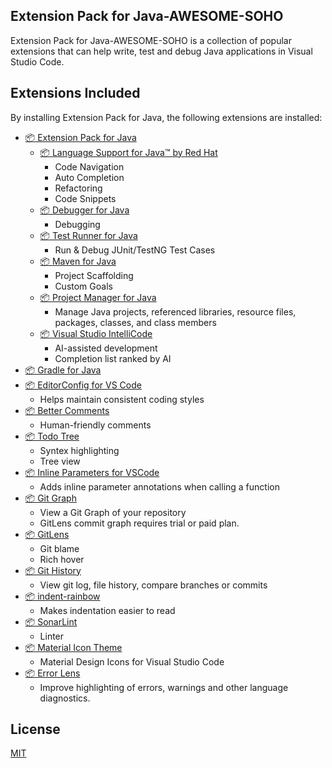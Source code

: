 ## Extension Pack for Java-AWESOME-SOHO

Extension Pack for Java-AWESOME-SOHO is a collection of popular extensions that can help write, test and debug Java applications in Visual Studio Code.

## Extensions Included

By installing Extension Pack for Java, the following extensions are installed:

* [📦 Extension Pack for Java](https://marketplace.visualstudio.com/items?itemName=vscjava.vscode-java-pack)
  * [📦 Language Support for Java™ by Red Hat](https://marketplace.visualstudio.com/items?itemName=redhat.java)
    * Code Navigation
    * Auto Completion
    * Refactoring
    * Code Snippets
  * [📦 Debugger for Java](https://marketplace.visualstudio.com/items?itemName=vscjava.vscode-java-debug)
    * Debugging
  * [📦 Test Runner for Java](https://marketplace.visualstudio.com/items?itemName=vscjava.vscode-java-test)
    * Run & Debug JUnit/TestNG Test Cases
  * [📦 Maven for Java](https://marketplace.visualstudio.com/items?itemName=vscjava.vscode-maven)
    * Project Scaffolding
    * Custom Goals
  * [📦 Project Manager for Java](https://marketplace.visualstudio.com/items?itemName=vscjava.vscode-java-dependency)
    * Manage Java projects, referenced libraries, resource files, packages, classes, and class members
  * [📦 Visual Studio IntelliCode](https://marketplace.visualstudio.com/items?itemName=VisualStudioExptTeam.vscodeintellicode)
    * AI-assisted development
    * Completion list ranked by AI
* [📦 Gradle for Java](https://marketplace.visualstudio.com/items?itemName=VisualStudioExptTeam.vscjava.vscode-gradle)
* [📦 EditorConfig for VS Code](https://marketplace.visualstudio.com/items?itemName=EditorConfig.EditorConfig)
  * Helps maintain consistent coding styles
* [📦 Better Comments](https://marketplace.visualstudio.com/items?itemName=aaron-bond.better-comments)
  * Human-friendly comments
* [📦 Todo Tree](https://marketplace.visualstudio.com/items?itemName=Gruntfuggly.todo-tree)
  * Syntex highlighting
  * Tree view
* [📦 Inline Parameters for VSCode](https://marketplace.visualstudio.com/items?itemName=liamhammett.inline-parameters)
  * Adds inline parameter annotations when calling a function
* [📦 Git Graph](https://marketplace.visualstudio.com/items?itemName=mhutchie.git-graph)
  * View a Git Graph of your repository
  * GitLens commit graph requires trial or paid plan.
* [📦 GitLens](https://marketplace.visualstudio.com/items?itemName=eamodio.gitlens)
  * Git blame
  * Rich hover
* [📦 Git History](https://marketplace.visualstudio.com/items?itemName=donjayamanne.githistory)
  * View git log, file history, compare branches or commits
* [📦 indent-rainbow](https://marketplace.visualstudio.com/items?itemName=oderwat.indent-rainbow)
  * Makes indentation easier to read
* [📦 SonarLint](https://marketplace.visualstudio.com/items?itemName=SonarSource.sonarlint-vscode)
  * Linter
* [📦 Material Icon Theme](https://marketplace.visualstudio.com/items?itemName=PKief.material-icon-theme)
  * Material Design Icons for Visual Studio Code
* [📦 Error Lens](https://marketplace.visualstudio.com/items?itemName=usernamehw.errorlens)
  * Improve highlighting of errors, warnings and other language diagnostics.

## License

[MIT](https://github.com/comnori/vscode-java-pack/blob/main/LICENSE)
